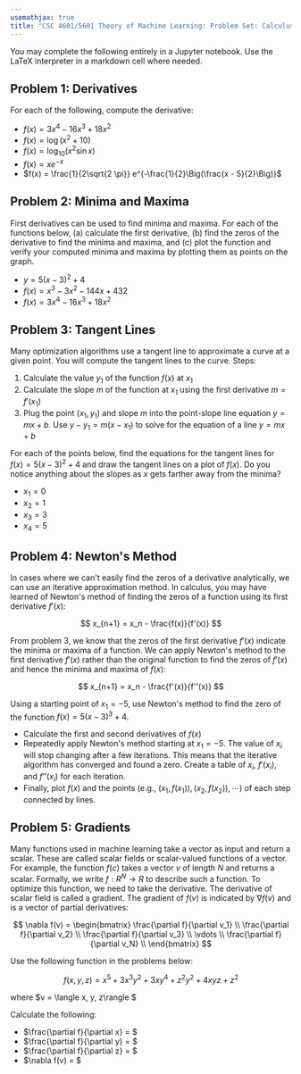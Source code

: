 ```yaml
---
usemathjax: true
title: "CSC 4601/5601 Theory of Machine Learning: Problem Set: Calculus Review"
---
```


You may complete the following entirely in a Jupyter notebook.
Use the LaTeX interpreter in a markdown cell where needed.

## Problem 1: Derivatives
For each of the following, compute the derivative:

- $f(x) = 3x^4 - 16x^3 + 18x^2$
- $f(x) = \log (x^2 + 10)$
- $f(x) = \log_{10} (x^2 \sin x)$
- $f(x) = x e^{-x}$
- $f(x) = \frac{1}{2\sqrt{2 \pi}} e^{-\frac{1}{2}\Big(\frac{x - 5}{2}\Big)}$

## Problem 2: Minima and Maxima
First derivatives can be used to find minima and maxima. For each of the functions below, (a) calculate the first derivative, (b) find the zeros of the derivative to find the minima and maxima, and (c) plot the function and verify your computed minima and maxima by plotting them as points on the graph.

- $y = 5(x-3)^2 + 4$
- $f(x) = x^3 - 3x^2 - 144x + 432$
- $f(x) = 3x^4 - 16x^3 + 18x^2$

## Problem 3: Tangent Lines
Many optimization algorithms use a tangent line to approximate a curve at a given point. You will compute the tangent lines to the curve. Steps:

1. Calculate the value $y_1$ of the function $f(x)$ at $x_1$
2. Calculate the slope $m$ of the function at $x_1$ using the first derivative $m = f'(x_1)$
3. Plug the point $(x_1, y_1)$ and slope $m$ into the point-slope line equation $y = mx + b$. Use $y - y_1 = m (x - x_1)$ to solve for the equation of a line $y = mx + b$

For each of the points below, find the equations for the tangent lines for $f(x) = 5(x-3)^2 + 4$ and draw the tangent lines on a plot of $f(x)$. Do you notice anything about the slopes as $x$ gets farther away from the minima?

- $x_1 = 0$
- $x_2 = 1$
- $x_3 = 3$
- $x_4 = 5$

## Problem 4: Newton's Method
In cases where we can't easily find the zeros of a derivative analytically, we can use an iterative approximation method. In calculus, you may have learned of Newton's method of finding the zeros of a function using its first derivative $f'(x)$:

$$
x_{n+1} = x_n - \frac{f(x)}{f'(x)}
$$

From problem 3, we know that the zeros of the first derivative $f'(x)$ indicate the minima or maxima of a function. We can apply Newton's method to the first derivative $f'(x)$ rather than the original function to find the zeros of $f'(x)$ and hence the minima and maxima of $f(x)$:

$$
x_{n+1} = x_n - \frac{f'(x)}{f''(x)}
$$

Using a starting point of $x_1 = -5$, use Newton's method to find the zero of the function $f(x) = 5(x-3)^3 + 4$.

- Calculate the first and second derivatives of $f(x)$
- Repeatedly apply Newton's method starting at $x_1 = -5$. The value of $x_i$ will stop changing after a few iterations. This means that the iterative algorithm has converged and found a zero. Create a table of $x_i$, $f'(x_i)$, and $f’’(x_i)$ for each iteration.
- Finally, plot $f(x)$ and the points (e.g., $(x_1, f(x_1)), (x_2, f(x_2)), \cdots$) of each step connected by lines.

## Problem 5: Gradients
Many functions used in machine learning take a vector as input and return a scalar. These are called scalar fields or scalar-valued functions of a vector. For example, the function $f(c)$ takes a vector $v$ of length $N$ and returns a scalar. Formally, we write $f : R^N \to R$ to describe such a function. To optimize this function, we need to take the derivative. The derivative of scalar field is called a gradient. The gradient of $f(v)$ is indicated by $\nabla f(v)$ and is a vector of partial derivatives:

$$
\nabla f(v) =
\begin{bmatrix}
\frac{\partial f}{\partial v_1} \\
\frac{\partial f}{\partial v_2} \\
\frac{\partial f}{\partial v_3} \\
\vdots \\
\frac{\partial f}{\partial v_N} \\
\end{bmatrix}
$$

Use the following function in the problems below:

$$ f(x, y, z) = x^5 + 3x^3y^2 + 3xy^4 + z^2 y^2 + 4xyz + z^2 $$

where $v = \langle x, y, z\rangle $

Calculate the following:
- $\frac{\partial f}{\partial x} = $
- $\frac{\partial f}{\partial y} = $
- $\frac{\partial f}{\partial z} = $
- $\nabla f(v) = $
